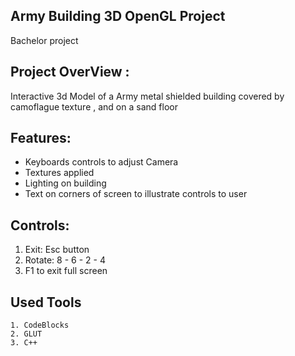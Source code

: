 ##                                                           Army Building 3D OpenGL Project
Bachelor project

## Project OverView :

Interactive 3d Model of a  Army metal shielded building covered by camoflague texture , and on a sand floor

## Features:
- Keyboards controls to adjust Camera
- Textures applied
- Lighting on building
- Text on corners of screen to illustrate controls to user



## Controls:
1. Exit: Esc button
2. Rotate: 8 - 6 - 2 - 4
3. F1 to exit full screen

## Used Tools
	1. CodeBlocks
	2. GLUT
	3. C++


